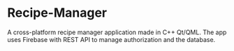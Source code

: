 # Recipe-Manager
A cross-platform recipe manager application made in C++ Qt/QML. The app uses Firebase with REST API to manage authorization and the database.
